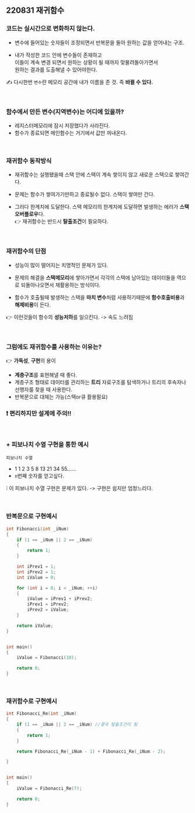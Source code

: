 ## 220831 재귀함수

### 코드는 실시간으로 변화하지 않는다.
* 변수에 들어있는 숫자들이 조정되면서 반복문을 돌아 원하는 값을 얻어내는 구조.  

* 내가 작성한 코드 안에 변수들이 존재하고   
    이들이 계속 변경 되면서 원하는 상황이 될 때까지   맞물려돌아가면서  
    원하는 결과를 도출해낼 수 있어야한다.  

✍ 다시한번 `변수`란 메모리 공간에 내가 이름을 준 것. 즉 **바뀔 수 있다.**

<br/>

### 함수에서 만든 변수(지역변수)는 어디에 있을까?
* 레지스터메모리에 잠시 저장했다가 사라진다.
* 함수가 종료되면 메인함수는 거기에서 값만 꺼내온다.  

<br/>

### 재귀함수 동작방식
* 재귀함수는 실행됐을때 스택 안에 스택이 계속 쌓이지 않고 새로운 스택으로 쌓여간다.

 * 문제는 함수가 쌓여가기만하고 종료될수 없다. 스택이 쌓여만 간다.  

* 그러다 한계치에 도달한다. 스택 메모리의 한계치에 도달하면 발생하는 에러가 **스택오버플로우**다.  
👉 재귀함수는 반드시 **탈출조건**이 필요하다.

 <br/>

 ### 재귀함수의 단점
* 성능이 많이 떨어지는 치명적인 문제가 있다.  

* 문제의 해결을 **스택메모리**에 쌓아가면서 각각의 스택에 남아있는 데이터들을 역으로 되돌아나오면서 재활용하는 방식이다.  

* 함수가 호출될때 발생하는 스택을 **마치 변수**처럼 사용하기때문에 **함수호출비용**과 **해제비용**이 든다.  

👉 이런것들이 함수의 **성능저하**를 일으킨다. -> 속도 느려짐

<br/>

 ### 그럼에도 재귀함수를 사용하는 이유는?
👉 **가독성**, **구현**의 용이

* **계층구조**를 표현해낼 때 좋다.
* 계층구조 형태로 데이터를 관리하는 **트리** 자료구조를 탐색하거나 트리의 후속자나 선행자를 찾을 때 사용한다.  
* 반복문으로 대체는 가능(스택or큐 활용필요)

### **❗ 편리하지만 설계에 주의!!**

<br/>

### + 피보나치 수열 구현을 통한 예시 

`피보나치 수열`
* 1 1 2 3 5 8 13 21 34 55...... 
* `n`번째 숫자를 얻고싶다.    

❕ 이 피보나치 수열 구현은 문제가 있다. -> 구현은 쉽지만 엄청느리다.

<br/>

### 반복문으로 구현예시 
```cpp
int Fibonacci(int _iNum)
{
	if (1 == _iNum || 2 == _iNum)
	{
		return 1;
	}

	int iPrev1 = 1;
	int iPrev2 = 1;
	int iValue = 0;

	for (int i = 0; i < _iNum; ++i)
	{
		iValue = iPrev1 + iPrev2;
		iPrev1 = iPrev2;
		iPrev2 = iValue;
	}

	return iValue;
}


int main()
{	
	iValue = Fibonacci(10);

	return 0;
}
```

<br/>

### 재귀함수로 구현예시
```cpp
int Fibonacci_Re(int _iNum)
{
	if (1 == _iNum || 2 == _iNum) //결국 탈출조건이 됨
	{
		return 1;
	}

	return Fibonacci_Re(_iNum - 1) + Fibonacci_Re(_iNum - 2);

}


int main()
{	
	iValue = Fibonacci_Re(7);

	return 0;
}
```


